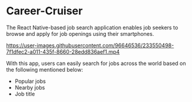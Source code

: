 # Career-Cruiser

<p>The React Native-based job search application enables job seekers to browse and apply for job openings using their smartphones.</p>



https://user-images.githubusercontent.com/96646536/233550498-7f1dfec2-a011-435f-8660-28edd836aef1.mp4






<p>With this app, users can easily search for jobs across the world based on the following mentioned below:</p>
<ul>
  <li>Popular jobs</li>
  <li>Nearby jobs</li>
  <li>Job title</li>
</ul>

